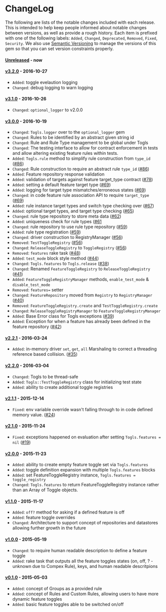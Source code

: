 # ChangeLog

The following are lists of the notable changes included with each release.
This is intended to help keep people informed about notable changes between
versions, as well as provide a rough history. Each item is prefixed with
one of the following labels: `Added`, `Changed`, `Deprecated`,
`Removed`, `Fixed`, `Security`. We also use [Semantic
Versioning](http://semver.org) to manage the versions of this gem so
that you can set version constraints properly.

#### [Unreleased] - now

#### [v3.2.0] - 2016-10-27

* `Added`: toggle evelaution logging
* `Changed`: debug logging to warn logging

#### [v3.1.0] - 2016-10-26

* `Changed`: `optional_logger` to v2.0.0

#### [v3.0.0] - 2016-10-19

* `Changed`: `Togls.logger` over to the `optional_logger` gem
* `Changed`: Rules to be identified by an abstract given string id
* `Changed`: Rule and Rule Type management to be global under Togls
* `Changed`: The testing interface to allow for contract enforcement in tests
  and allow altering existing feature rules within tests.
* `Added`: `Togls.rule` method to simplify rule construction from `type_id`
  ([#86](https://github.com/codebreakdown/togls/issues/86))
* `Changed`: Rule construction to require an abstract rule `type_id`
  ([#86](https://github.com/codebreakdown/togls/issues/86))
* `Added`: Feature repository response validation
* `Added`: validation of targets against feature target_type contract
  ([#78](https://github.com/codebreakdown/togls/issues/78))
* `Added`: setting a default feature target type
  ([#69](https://github.com/codebreakdown/togls/issues/69))
* `Added`: logging for target type mismatches/erroneous states
  ([#69](https://github.com/codebreakdown/togls/issues/69))
* `Changed`: in code feature rule association API to require `target_type`
  ([#69](https://github.com/codebreakdown/togls/issues/69))
* `Added`: rule instance target types and switch type checking over
  ([#67](https://github.com/codebreakdown/togls/issues/67))
* `Added`: optional target types, and target type checking
  ([#65](https://github.com/codebreakdown/togls/issues/65))
* `Changed`: rule type repository to store meta data
  ([#62](https://github.com/codebreakdown/togls/issues/62))
* `Added`: uniqueness check for rule types
  ([#61](https://github.com/codebreakdown/togls/issues/61)
* `Changed`: rule repository to use rule type repository
  ([#59](https://github.com/codebreakdown/togls/issues/59))
* `Added`: rule type registration
  ([#59](https://github.com/codebreakdown/togls/issues/59))
* `Changed`: driver construction to RegistryManager
  ([#56](https://github.com/codebreakdown/togls/issues/56))
* `Removed`: `TestToggleRegistry`
  ([#56](https://github.com/codebreakdown/togls/issues/56))
* `Changed`: `ReleaseToggleRegistry` to `ToggleRegistry`
  ([#56](https://github.com/codebreakdown/togls/issues/56))
* `Removed`: `features` rake task
  ([#48](https://github.com/codebreakdown/togls/issues/48))
* `Added`: `test_mode` block style method
  ([#44](https://github.com/codebreakdown/togls/issues/44))
* `Changed`: `Togls.features` to `Togls.release`
  ([#38](https://github.com/codebreakdown/togls/issues/38))
* `Changed`: Renamed `FeatureToggleRegistry` to `ReleaseToggleRegistry`
  ([#41](https://github.com/codebreakdown/togls/issues/41))
* `Added`: `FeatureToggleRegistryManager` methods, `enable_test_mode` &
  `disable_test_mode`
* `Removed`: `features=` setter
* `Changed`: `FeatureRepository` moved from `Registry` to `RegistryManager` 
  ([#40](https://github.com/codebreakdown/togls/issues/40))
* `Removed`: `FeatureToggleRegistry.create` and `TestToggleRegistry.create`
* `Changed`: `ReleaseToggleRegistryManager` to `FeatureToggleRegistryManager`
* `Added`: Base Error class for Togls exceptions
  ([#39](https://github.com/codebreakdown/togls/issues/39))
* `Added`: Exception for when a feature has already been defined in the feature
  repository
  ([#42](https://github.com/codebreakdown/togls/issues/42))

#### [v2.2.1] - 2016-03-24

* `Added`: in-memory driver `set`, `get`, `all` Marshaling to correct a threading
  reference based collision.
  ([#35](https://github.com/codebreakdown/togls/issues/35))

#### [v2.2.0] - 2016-03-04

* `Changed`: Togls to be thread-safe
* `Added`: `Togls::TestToggleRegistry` class for initializing test state
* `Added`: ability to create additional toggle registries

#### [v2.1.1] - 2015-12-14

* `Fixed`: env variable override wasn't falling through to in
  code defined memory value.
  ([#24](https://github.com/codebreakdown/togls/issues/24))

#### [v2.1.0] - 2015-11-24

* `Fixed`: exceptions happened on evaluation after setting
  `Togls.features = nil`
  ([#19](https://github.com/codebreakdown/togls/issues/19))

#### [v2.0.0] - 2015-11-23

* `Added`: ability to create empty feature toggle set via `Togls.features`
* `Added`: toggle definition expansion with multiple `Togls.features` blocks
* `Added`: set FeatureToggleRegistry instance, `Togls.features = toggle_registry`
* `Changed`: `Togls.features` to return FeatureToggleRegistry instance
  rather than an Array of Toggle objects.

#### [v1.1.0] - 2015-11-17

* `Added`: `off?` method for asking if a defined feature is off
* `Added`: feature toggle overrides
* `Changed`: Architecture to support concept of repositories and datastores allowing
  further growth in the future

#### [v1.0.0] - 2015-05-19

* `Changed`: to require human readable description to define a feature toggle
* `Added`: rake task that outputs all the feature toggles states (on, off, ? -
  unknown due to Compex Rule), keys, and human readable descritpions

#### [v0.1.0] - 2015-05-03

* `Added`: concept of Groups as a provided rule
* `Added`: concept of Rules and Custom Rules, allowing users to have more dynamic
  feature toggles
* `Added`: basic feature toggles able to be switched on/off

[Unreleased]: https://github.com/codebreakdown/togls/compare/v3.2.0...HEAD
[v3.2.0]: https://github.com/codebreakdown/togls/compare/v3.2.0...v3.1.0
[v3.1.0]: https://github.com/codebreakdown/togls/compare/v3.1.0...v3.0.0
[v3.0.0]: https://github.com/codebreakdown/togls/compare/v2.2.1...v3.0.0
[v2.2.1]: https://github.com/codebreakdown/togls/compare/v2.2.0...v2.2.1
[v2.2.0]: https://github.com/codebreakdown/togls/compare/v2.1.1...v2.2.0
[v2.1.1]: https://github.com/codebreakdown/togls/compare/v2.1.0...v2.1.1
[v2.1.0]: https://github.com/codebreakdown/togls/compare/v2.0.0...v2.1.0
[v2.0.0]: https://github.com/codebreakdown/togls/compare/v1.1.0...v2.0.0
[v1.1.0]: https://github.com/codebreakdown/togls/compare/v1.0.0...v1.1.0
[v1.0.0]: https://github.com/codebreakdown/togls/compare/v0.1.0...v1.0.0
[v0.1.0]: https://github.com/codebreakdown/togls/compare/0fa2feb...v0.1.0

